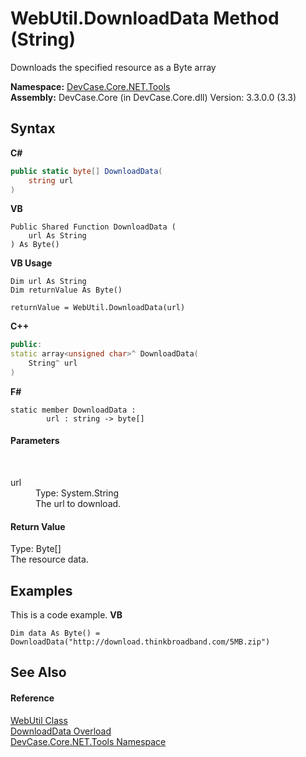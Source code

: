 # WebUtil.DownloadData Method (String)
 

Downloads the specified resource as a Byte array

**Namespace:**&nbsp;<a href="N_DevCase_Core_NET_Tools">DevCase.Core.NET.Tools</a><br />**Assembly:**&nbsp;DevCase.Core (in DevCase.Core.dll) Version: 3.3.0.0 (3.3)

## Syntax

**C#**<br />
``` C#
public static byte[] DownloadData(
	string url
)
```

**VB**<br />
``` VB
Public Shared Function DownloadData ( 
	url As String
) As Byte()
```

**VB Usage**<br />
``` VB Usage
Dim url As String
Dim returnValue As Byte()

returnValue = WebUtil.DownloadData(url)
```

**C++**<br />
``` C++
public:
static array<unsigned char>^ DownloadData(
	String^ url
)
```

**F#**<br />
``` F#
static member DownloadData : 
        url : string -> byte[] 

```


#### Parameters
&nbsp;<dl><dt>url</dt><dd>Type: System.String<br />The url to download.</dd></dl>

#### Return Value
Type: Byte[]<br />The resource data.

## Examples
This is a code example. 
**VB**<br />
``` VB
Dim data As Byte() = DownloadData("http://download.thinkbroadband.com/5MB.zip")
```


## See Also


#### Reference
<a href="T_DevCase_Core_NET_Tools_WebUtil">WebUtil Class</a><br /><a href="Overload_DevCase_Core_NET_Tools_WebUtil_DownloadData">DownloadData Overload</a><br /><a href="N_DevCase_Core_NET_Tools">DevCase.Core.NET.Tools Namespace</a><br />
